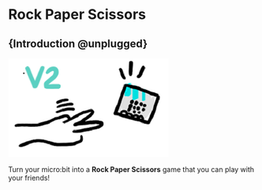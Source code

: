 # Rock Paper Scissors

## {Introduction @unplugged}

![Cartoon of the Rock Paper Scissors game](/static/test1.png)

Turn your micro:bit into a **Rock Paper Scissors** game that you can play with your friends!
